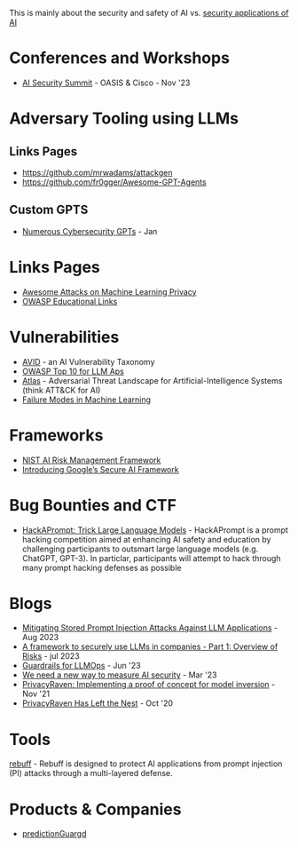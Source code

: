 This is mainly about the security and safety of AI vs. [security applications of AI](secapp.md)

# Conferences and Workshops
- [AI Security Summit](https://aisecuritysummit.org/) - OASIS & Cisco - Nov '23

# Adversary Tooling using LLMs
## Links Pages
- https://github.com/mrwadams/attackgen
- https://github.com/fr0gger/Awesome-GPT-Agents

## Custom GPTS
- [Numerous Cybersecurity GPTs](https://medium.com/@santosomar/numerous-cybersecurity-gpts-c8e89d454444) - Jan

# Links Pages
- [Awesome Attacks on Machine Learning Privacy](https://github.com/stratosphereips/awesome-ml-privacy-attacks)
- [OWASP Educational Links](https://owasp.org/www-project-top-10-for-large-language-model-applications/resources/)

# Vulnerabilities
- [AVID](https://avidml.org/database/) - an AI Vulnerability Taxonomy
- [OWASP Top 10 for LLM Aps](https://owasp.org/www-project-top-10-for-large-language-model-applications/)
- [Atlas](https://atlas.mitre.org/) - Adversarial Threat Landscape for Artificial-Intelligence Systems (think ATT&CK for AI)
- [Failure Modes in Machine Learning](https://learn.microsoft.com/en-us/security/engineering/failure-modes-in-machine-learning)

# Frameworks
- [NIST AI Risk Management Framework](https://nist.gov/itl/ai-risk-management-framework)
- [Introducing Google’s Secure AI Framework](https://blog.google/technology/safety-security/introducing-googles-secure-ai-framework/)

# Bug Bounties and CTF
- [HackAPrompt: Trick Large Language Models](https://www.aicrowd.com/challenges/hackaprompt-2023) - HackAPrompt is a prompt hacking competition aimed at enhancing AI safety and education by challenging participants to outsmart large language models (e.g. ChatGPT, GPT-3). In particlar, participants will attempt to hack through many prompt hacking defenses as possible

# Blogs
- [Mitigating Stored Prompt Injection Attacks Against LLM Applications](https://developer.nvidia.com/blog/mitigating-stored-prompt-injection-attacks-against-llm-applications/) - Aug 2023
- [A framework to securely use LLMs in companies - Part 1: Overview of Risks](https://boringappsec.substack.com/p/edition-21-a-framework-to-securely) - jul 2023
- [Guardrails for LLMOps](https://ksankar.medium.com/part-2-chatgpt-threat-vectors-guardrails-for-llmops-dbca8e0e68d4) - Jun '23
- [We need a new way to measure AI security](https://blog.trailofbits.com/2023/03/14/ai-security-safety-audit-assurance-heidy-khlaaf-odd/) - Mar '23
- [PrivacyRaven: Implementing a proof of concept for model inversion](https://blog.trailofbits.com/2021/11/09/privacyraven-implementing-a-proof-of-concept-for-model-inversion/) - Nov '21
- [PrivacyRaven Has Left the Nest](https://blog.trailofbits.com/2020/10/08/privacyraven-has-left-the-nest/) - Oct '20
# Tools
[rebuff](https://github.com/woop/rebuff) - Rebuff is designed to protect AI applications from prompt injection (PI) attacks through a multi-layered defense.

# Products & Companies
- [predictionGuargd](https://www.predictionguard.com)

